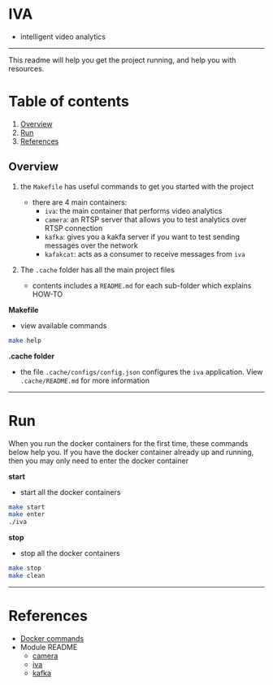 # IVA

- intelligent video analytics

---

This readme will help you get the project running, and help you with resources.

# Table of contents

1. [Overview](#Overview)
2. [Run](#Run)
3. [References](#References)


<a name="Overview"></a>
## Overview


1. the `Makefile` has useful commands to get you started with the project
    - there are 4 main containers:
        - `iva`: the main container that performs video analytics
        - `camera`: an RTSP server that allows you to test analytics over RTSP connection
        - `kafka`: gives you a kakfa server if you want to test sending messages over the network
        - `kafakcat`: acts as a consumer to receive messages from `iva`

2. The `.cache` folder has all the main project files
    - contents includes a `README.md` for each sub-folder which explains HOW-TO

__Makefile__

- view available commands
```bash
make help 
```

__.cache folder__

- the file `.cache/configs/config.json` configures the `iva` application.  View `.cache/README.md` for more information


---

<a name="Run"></a>
# Run

When you run the docker containers for the first time, these commands below help you.  If you have the docker container already up and running, then you may only need to enter the docker container

__start__

- start all the docker containers
```bash
make start
make enter
./iva
```

__stop__

- stop all the docker containers
```bash
make stop
make clean  
```

---

<a name="References"></a>
# References

- [Docker commands](https://docs.docker.com/engine/reference/commandline/cli/)
- Module README
    - [camera](.cache/camera.md)
    - [iva](.cache/iva.md)
    - [kafka](.cache/kafka.md)
